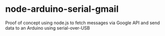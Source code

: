 # node-arduino-serial-gmail
Proof of concept using node.js to fetch messages via Google API and send data to an Arduino using serial-over-USB
